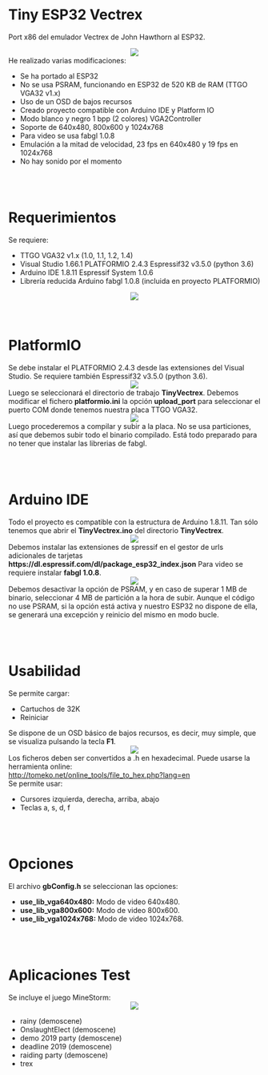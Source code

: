 # Tiny ESP32 Vectrex
Port x86 del emulador Vectrex de John Hawthorn al ESP32.<br>
<center><img src='https://raw.githubusercontent.com/rpsubc8/ESP32TinyVectrex/main/preview/previewVectrexLogo.gif'></center>
He realizado varias modificaciones:
<ul>
 <li>Se ha portado al ESP32</li>
 <li>No se usa PSRAM, funcionando en ESP32 de 520 KB de RAM (TTGO VGA32 v1.x)</li> 
 <li>Uso de un OSD de bajos recursos</li>
 <li>Creado proyecto compatible con Arduino IDE y Platform IO</li>
 <li>Modo blanco y negro 1 bpp (2 colores) VGA2Controller</li>
 <li>Soporte de 640x480, 800x600 y 1024x768</li>
 <li>Para video se usa fabgl 1.0.8</li>
 <li>Emulación a la mitad de velocidad, 23 fps en 640x480 y 19 fps en 1024x768</li>
 <li>No hay sonido por el momento</li>
</ul>


<br><br>
<h1>Requerimientos</h1>
Se requiere:
 <ul>
  <li>TTGO VGA32 v1.x (1.0, 1.1, 1.2, 1.4)</li>
  <li>Visual Studio 1.66.1 PLATFORMIO 2.4.3 Espressif32 v3.5.0 (python 3.6)</li>
  <li>Arduino IDE 1.8.11 Espressif System 1.0.6</li>
  <li>Librería reducida Arduino fabgl 1.0.8 (incluida en proyecto PLATFORMIO)</li>
 </ul>
 <center><img src='https://raw.githubusercontent.com/rpsubc8/ESP32TinyVectrex/main/preview/ttgovga32v12.jpg'></center>
<br><br>


<h1>PlatformIO</h1>
Se debe instalar el PLATFORMIO 2.4.3 desde las extensiones del Visual Studio. Se requiere también Espressif32 v3.5.0 (python 3.6).
<center><img src='https://raw.githubusercontent.com/rpsubc8/ESP32TinyVectrex/main/preview/previewPlatformIOinstall.gif'></center>
Luego se seleccionará el directorio de trabajo <b>TinyVectrex</b>.
Debemos modificar el fichero <b>platformio.ini</b> la opción <b>upload_port</b> para seleccionar el puerto COM donde tenemos nuestra placa TTGO VGA32.
<center><img src='https://raw.githubusercontent.com/rpsubc8/ESP32TinyVectrex/main/preview/previewPlatformIO.gif'></center>
Luego procederemos a compilar y subir a la placa. No se usa particiones, así que debemos subir todo el binario compilado.
Está todo preparado para no tener que instalar las librerias de fabgl.


<br><br>
<h1>Arduino IDE</h1>
Todo el proyecto es compatible con la estructura de Arduino 1.8.11.
Tan sólo tenemos que abrir el <b>TinyVectrex.ino</b> del directorio <b>TinyVectrex</b>.
<center><img src='https://raw.githubusercontent.com/rpsubc8/ESP32TinyVectrex/main/preview/previewArduinoIDEpreferences.gif'></center>
Debemos instalar las extensiones de spressif en el gestor de urls adicionales de tarjetas <b>https://dl.espressif.com/dl/package_esp32_index.json</b>
Para video se requiere instalar <b>fabgl 1.0.8</b>.
<center><img src='https://raw.githubusercontent.com/rpsubc8/ESP32TinyVectrex/main/preview/previewFabglVersion.gif'></center>
Debemos desactivar la opción de PSRAM, y en caso de superar 1 MB de binario, seleccionar 4 MB de partición a la hora de subir. Aunque el código no use PSRAM, si la opción está activa y nuestro ESP32 no dispone de ella, se generará una excepción y reinicio del mismo en modo bucle.


<br><br>
<h1>Usabilidad</h1>
Se permite cargar:
 <ul>
  <li>Cartuchos de 32K</li>  
  <li>Reiniciar</li>
 </ul>
Se dispone de un OSD básico de bajos recursos, es decir, muy simple, que se visualiza pulsando la tecla <b>F1</b>.
 <center><img src='https://raw.githubusercontent.com/rpsubc8/ESP32TinyVectrex/main/preview/previewOSD.gif'></center>
 Los ficheros deben ser convertidos a .h en hexadecimal. Puede usarse la herramienta online:<br>
 <a href='http://tomeko.net/online_tools/file_to_hex.php?lang=en'>http://tomeko.net/online_tools/file_to_hex.php?lang=en</a><br>
 Se permite usar:
 <ul>
 <li>Cursores izquierda, derecha, arriba, abajo</li>
 <li>Teclas a, s, d, f</li>
 </ul>


<br><br>
<h1>Opciones</h1>
El archivo <b>gbConfig.h</b> se seleccionan las opciones:
<ul>
 <li><b>use_lib_vga640x480:</b> Modo de video 640x480.</li>
 <li><b>use_lib_vga800x600:</b> Modo de video 800x600.</li>
 <li><b>use_lib_vga1024x768:</b> Modo de video 1024x768.</li>
</ul>
 

<br><br>
<h1>Aplicaciones Test</h1>
Se incluye el juego MineStorm:
<center><img src='https://raw.githubusercontent.com/rpsubc8/ESP32TinyVectrex/main/preview/previewMineStorm.gif'></center>
<ul>
 <li>rainy (demoscene)</li>
 <li>OnslaughtElect (demoscene)</li>
 <li>demo 2019 party (demoscene)</li>
 <li>deadline 2019 (demoscene)</li>
 <li>raiding party (demoscene)</li>
 <li>trex</li> 
</ul>
